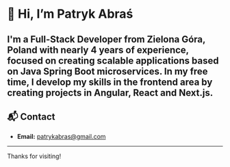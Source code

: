 # 👋 Hi, I’m Patryk Abraś
I'm a **Full-Stack Developer** from **Zielona Góra, Poland** with nearly 4 years of experience, focused on creating scalable applications based on **Java Spring 
Boot** microservices. In my free time, I develop my skills in the frontend area by creating projects in 
**Angular**, **React** and **Next.js**.
---
## 📬 Contact
- **Email:** [patrykabras@gmail.com](mailto:patrykabras@gmail.com)
---
Thanks for visiting!
